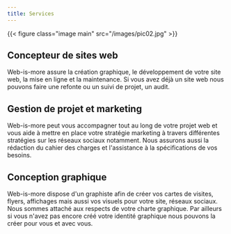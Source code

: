 ```yaml
---
title: Services
---
```

{{< figure class="image main" src="/images/pic02.jpg" >}}

## Concepteur de sites web 

Web-is-more assure la création graphique, le développement de votre site web, la mise en ligne et la maintenance.
Si vous avez déjà un site web nous pouvons faire une refonte ou un suivi de projet, un audit.

## Gestion de projet et marketing

Web-is-more peut vous accompagner tout au long de votre projet web et vous aide à mettre en place votre stratégie marketing à travers différentes stratégies sur les réseaux sociaux notamment.
Nous assurons aussi la rédaction du cahier des charges et l'assistance à la spécifications de vos besoins. 

## Conception graphique

Web-is-more dispose d'un graphiste afin de créer vos cartes de visites, flyers, affichages mais aussi vos visuels pour votre site, réseaux sociaux. Nous sommes attaché aux respects de votre charte graphique. Par ailleurs si vous n'avez pas encore créé votre identité graphique nous pouvons la créer pour vous et avec vous.
